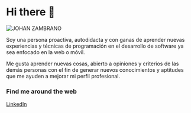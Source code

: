 <h1>Hi there 👋</h1>

![JOHAN ZAMBRANO](https://user-images.githubusercontent.com/25967495/134699593-5d7b74ac-93c4-42ed-904f-52cd89bbc3d1.png)

Soy una persona proactiva, autodidacta y con ganas de aprender nuevas experiencias y técnicas de programación en el desarrollo de software ya sea enfocado en la web o móvil.

Me gusta aprender nuevas cosas, abierto a opiniones y criterios de las demás personas con el fin de generar nuevos conocimientos y aptitudes que me ayuden a mejorar mi perfil profesional.

<h3>Find me around the web</h3>

<A HREF="https://www.linkedin.com/in/johan-zambrano-b537501bb/">LinkedIn</A>
